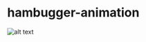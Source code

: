 # hambugger-animation

![alt text](https://github.com/yuricplus/hambugger-animation]/blob/main/captured.gif?raw=true)
